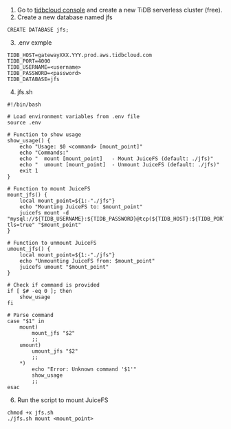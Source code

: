 
1. Go to [tidbcloud console](https://tidbcloud.com) and create a new TiDB serverless cluster (free).
2. Create a new database named jfs

```
CREATE DATABASE jfs;
```

3. .env exmple

```
TIDB_HOST=gatewayXXX.YYY.prod.aws.tidbcloud.com
TIDB_PORT=4000
TIDB_USERNAME=<username>
TIDB_PASSWORD=<password>
TIDB_DATABASE=jfs
```

4. jfs.sh

```
#!/bin/bash

# Load environment variables from .env file
source .env

# Function to show usage
show_usage() {
    echo "Usage: $0 <command> [mount_point]"
    echo "Commands:"
    echo "  mount [mount_point]   - Mount JuiceFS (default: ./jfs)"
    echo "  umount [mount_point]  - Unmount JuiceFS (default: ./jfs)"
    exit 1
}

# Function to mount JuiceFS
mount_jfs() {
    local mount_point=${1:-"./jfs"}
    echo "Mounting JuiceFS to: $mount_point"
    juicefs mount -d "mysql://${TIDB_USERNAME}:${TIDB_PASSWORD}@tcp(${TIDB_HOST}:${TIDB_PORT})/${TIDB_DATABASE}?tls=true" "$mount_point"
}

# Function to unmount JuiceFS
umount_jfs() {
    local mount_point=${1:-"./jfs"}
    echo "Unmounting JuiceFS from: $mount_point"
    juicefs umount "$mount_point"
}

# Check if command is provided
if [ $# -eq 0 ]; then
    show_usage
fi

# Parse command
case "$1" in
    mount)
        mount_jfs "$2"
        ;;
    umount)
        umount_jfs "$2"
        ;;
    *)
        echo "Error: Unknown command '$1'"
        show_usage
        ;;
esac
```

6. Run the script to mount JuiceFS

```
chmod +x jfs.sh
./jfs.sh mount <mount_point>
```

